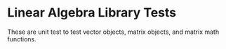 # Linear Algebra Library Tests

These are unit test to test vector objects, matrix objects, and matrix math functions.
